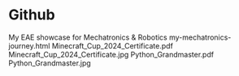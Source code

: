 # Github
My EAE showcase for Mechatronics &amp; Robotics
my-mechatronics-journey.html
Minecraft_Cup_2024_Certificate.pdf
Minecraft_Cup_2024_Certificate.jpg
Python_Grandmaster.pdf
Python_Grandmaster.jpg
